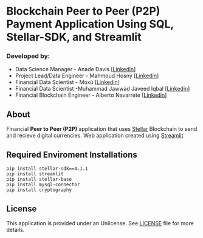 # Blockchain Peer to Peer (P2P) Payment Application Using SQL, Stellar-SDK, and Streamlit

### Developed by:
- Data Science Manager - Anade Davis [[Linkedin](https://www.linkedin.com/in/anadedatascientist/)]
- Project Lead/Data Engineer - Mahmoud Hosny [[Linkedin](https://www.linkedin.com/in/mahmoudhosny74/)]
- Financial Data Scientist - Moxú [[Linkedin](https://www.linkedin.com/in/dairenkonmajime/)]
- Financial Data Scientist -Muhammad Jawwad Javeed Iqbal [[Linkedin](https://www.linkedin.com/in/jawwad-javeed/)]
- Financial Blockchain Engineer - Alberto Navarrete [[Linkedin](https://www.linkedin.com/in/albertonr/)]


## About

Financial **Peer to Peer (P2P)** application that uses [Stellar](https://stellar.org/) Blockchain to send and recieve digital currencies. 
 Web application created using [Streamlit](https://streamlit.io/)

## Required Enviroment Installations
```
pip install stellar-sdk==4.1.1
pip install streamlit
pip install stellar-base
pip install mysql-connector
pip install cryptography
```
## License
This application is provided under an Unlicense. See [LICENSE](https://github.com/J2304789/WDSI_Learning/blob/main/LICENSE) file for more details.

